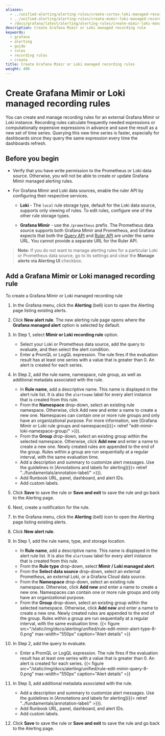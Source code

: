 ```yaml
---
aliases:
  - ../unified-alerting/alerting-rules/create-cortex-loki-managed-recording-rule/
  - ../unified-alerting/alerting-rules/create-mimir-loki-managed-recording-rule/
  - /docs/grafana/latest/alerting/alerting-rules/create-mimir-loki-managed-recording-rule/
description: Create Grafana Mimir or Loki managed recording rule
keywords:
  - grafana
  - alerting
  - guide
  - rules
  - recording rules
  - create
title: Create Grafana Mimir or Loki managed recording rules
weight: 400
---
```


# Create Grafana Mimir or Loki managed recording rules

You can create and manage recording rules for an external Grafana Mimir or Loki instance. Recording rules calculate frequently needed expressions or computationally expensive expressions in advance and save the result as a new set of time series. Querying this new time series is faster, especially for dashboards since they query the same expression every time the dashboards refresh.

## Before you begin

- Verify that you have write permission to the Prometheus or Loki data source. Otherwise, you will not be able to create or update Grafana Mimir managed alerting rules.

- For Grafana Mimir and Loki data sources, enable the ruler API by configuring their respective services.

  - **Loki** - The `local` rule storage type, default for the Loki data source, supports only viewing of rules. To edit rules, configure one of the other rule storage types.

  - **Grafana Mimir** - use the `/prometheus` prefix. The Prometheus data source supports both Grafana Mimir and Prometheus, and Grafana expects that both the [Query API](https://grafana.com/docs/mimir/latest/operators-guide/reference-http-api/#querier--query-frontend) and [Ruler API](https://grafana.com/docs/mimir/latest/operators-guide/reference-http-api/#ruler) are under the same URL. You cannot provide a separate URL for the Ruler API.

> **Note:** If you do not want to manage alerting rules for a particular Loki or Prometheus data source, go to its settings and clear the **Manage alerts via Alerting UI** checkbox.

## Add a Grafana Mimir or Loki managed recording rule

To create a Grafana Mimir or Loki managed recording rule

1. In the Grafana menu, click the **Alerting** (bell) icon to open the Alerting page listing existing alerts.
1. Click **New alert rule**. The new alerting rule page opens where the **Grafana managed alert** option is selected by default.
1. In Step 1, select **Mimir or Loki recording rule** option.
   - Select your Loki or Prometheus data source, add the query to evaluate, and then select the alert condition.
   - Enter a PromQL or LogQL expression. The rule fires if the evaluation result has at least one series with a value that is greater than 0. An alert is created for each series.
1. In Step 2, add the rule name, namespace, rule group, as well as additional metadata associated with the rule.
   - In **Rule name**, add a descriptive name. This name is displayed in the alert rule list. It is also the `alertname` label for every alert instance that is created from this rule.
   - From the **Namespace** drop-down, select an existing rule namespace. Otherwise, click Add new and enter a name to create a new one. Namespaces can contain one or more rule groups and only have an organizational purpose. For more information, see [Grafana Mimir or Loki rule groups and namespaces]({{< relref "edit-mimir-loki-namespace-group/" >}}).
   - From the **Group** drop-down, select an existing group within the selected namespace. Otherwise, click **Add new** and enter a name to create a new one. Newly created rules are appended to the end of the group. Rules within a group are run sequentially at a regular interval, with the same evaluation time.
   - Add a description and summary to customize alert messages. Use the guidelines in [Annotations and labels for alerting]({{< relref "../fundamentals/annotation-label/" >}}).
   - Add Runbook URL, panel, dashboard, and alert IDs.
   - Add custom labels.
1. Click **Save** to save the rule or **Save and exit** to save the rule and go back to the Alerting page.
1. Next, create a notification for the rule.

1. In the Grafana menu, click the **Alerting** (bell) icon to open the Alerting page listing existing alerts.
1. Click **New alert rule**.
1. In Step 1, add the rule name, type, and storage location.
   - In **Rule name**, add a descriptive name. This name is displayed in the alert rule list. It is also the `alertname` label for every alert instance that is created from this rule.
   - From the **Rule type** drop-down, select **Mimir / Loki managed alert**.
   - From the **Select data source** drop-down, select an external Prometheus, an external Loki, or a Grafana Cloud data source.
   - From the **Namespace** drop-down, select an existing rule namespace. Otherwise, click **Add new** and enter a name to create a new one. Namespaces can contain one or more rule groups and only have an organizational purpose.
   - From the **Group** drop-down, select an existing group within the selected namespace. Otherwise, click **Add new** and enter a name to create a new one. Newly created rules are appended to the end of the group. Rules within a group are run sequentially at a regular interval, with the same evaluation time.
     {{< figure src="/static/img/docs/alerting/unified/rule-edit-mimir-alert-type-8-0.png" max-width="550px" caption="Alert details" >}}
1. In Step 2, add the query to evaluate.
   - Enter a PromQL or LogQL expression. The rule fires if the evaluation result has at least one series with a value that is greater than 0. An alert is created for each series.
     {{< figure src="/static/img/docs/alerting/unified/rule-edit-mimir-query-8-0.png" max-width="550px" caption="Alert details" >}}
1. In Step 3, add additional metadata associated with the rule.
   - Add a description and summary to customize alert messages. Use the guidelines in [Annotations and labels for alerting]({{< relref "../fundamentals/annotation-label/" >}}).
   - Add Runbook URL, panel, dashboard, and alert IDs.
   - Add custom labels.
1. Click **Save** to save the rule or **Save and exit** to save the rule and go back to the Alerting page.
